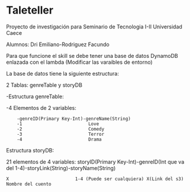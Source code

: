 # Taleteller

Proyecto de investigación para Seminario de Tecnologia I-II Universidad Caece

Alumnos: Dri Emiliano-Rodriguez Facundo

Para que funcione el skill se debe tener una base de datos DynamoDB enlazada con el lambda (Modificar las varaibles de entorno)

La base de datos tiene la siguiente estructura:

2 Tablas: genreTable y storyDB

-Estructura genreTable:
  
  -4 Elementos de 2 variables:
        
        
        -genreID(Primary Key-Int)-genreName(String)
        -1                         Love
        -2                         Comedy
        -3                         Terror
        -4                         Drama
        
Estructura storyDB:

  21 elementos de 4 variables:
    storyID(Primary Key-Int)-genreID(Int que va del 1-4)-storyLink(String)-storyName(String)
    
    X                         1-4 (Puede ser cualquiera) X(Link del s3)     Nombre del cuento
